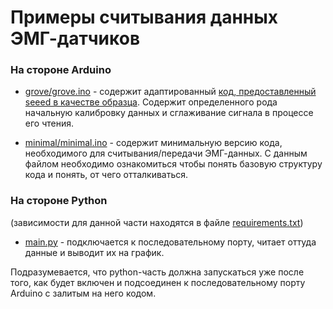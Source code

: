 # Примеры считывания данных ЭМГ-датчиков

### На стороне Arduino

- [grove/grove.ino](grove/grove.ino) - содержит адаптированный [код, предоставленный seeed в качестве образца](https://github.com/Seeed-Studio/Grove_EMG_detector_demo_code/). Содержит определенного рода начальную калибровку данных и сглаживание сигнала в процессе его чтения.

- [minimal/minimal.ino](minimal/minimal.ino) - содержит минимальную версию кода, необходимого для считывания/передачи ЭМГ-данных. С данным файлом необходимо ознакомиться чтобы понять базовую структуру кода и понять, от чего отталкиваться.

### На стороне Python

(зависимости для данной части находятся в файле [requirements.txt](requirements.txt))

- [main.py](main.py) - подключается к последовательному порту, читает оттуда данные и выводит их на график.

Подразумевается, что python-часть должна запускаться уже после того, как будет включен и подсоединен к последовательному порту Arduino с залитым на него кодом.